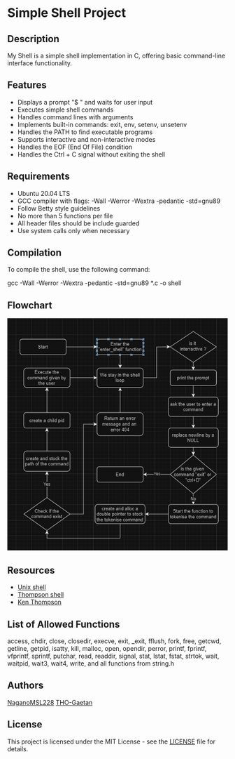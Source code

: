 # Simple Shell Project

## Description

My Shell is a simple shell implementation in C, offering basic command-line interface functionality.

## Features

- Displays a prompt "$ " and waits for user input
- Executes simple shell commands
- Handles command lines with arguments
- Implements built-in commands: exit, env, setenv, unsetenv
- Handles the PATH to find executable programs
- Supports interactive and non-interactive modes
- Handles the EOF (End Of File) condition
- Handles the Ctrl + C signal without exiting the shell

## Requirements

- Ubuntu 20.04 LTS
- GCC compiler with flags: -Wall -Werror -Wextra -pedantic -std=gnu89
- Follow Betty style guidelines
- No more than 5 functions per file
- All header files should be include guarded
- Use system calls only when necessary

## Compilation

To compile the shell, use the following command:

gcc -Wall -Werror -Wextra -pedantic -std=gnu89 *.c -o shell

## Flowchart
![Flowchart](image.png)
## Resources

- [Unix shell](https://en.wikipedia.org/wiki/Unix_shell)
- [Thompson shell](https://en.wikipedia.org/wiki/Thompson_shell)
- [Ken Thompson](https://en.wikipedia.org/wiki/Ken_Thompson)

## List of Allowed Functions

access, chdir, close, closedir, execve, exit, _exit, fflush, fork, free, getcwd, getline, getpid, isatty, kill, malloc, open, opendir, perror, printf, fprintf, vfprintf, sprintf, putchar, read, readdir, signal, stat, lstat, fstat, strtok, wait, waitpid, wait3, wait4, write, and all functions from string.h

## Authors
[NaganoMSL228](https://github.com/NaganoMSL228)
[THO-Gaetan](https://github.com/THO-Gaetan)

## License

This project is licensed under the MIT License - see the [LICENSE](LICENSE) file for details.
